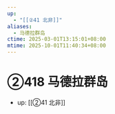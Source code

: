 ```yaml
---
up:
  - "[[②41 北非]]"
aliases:
  - 马德拉群岛
ctime: 2025-03-01T13:15:01+08:00
mtime: 2025-10-01T11:40:34+08:00
---
```


# ②418 马德拉群岛

- up: [[②41 北非]]
